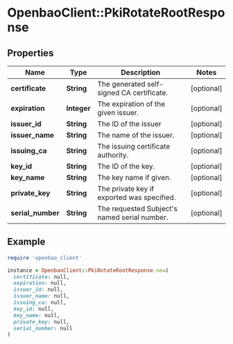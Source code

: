 # OpenbaoClient::PkiRotateRootResponse

## Properties

| Name | Type | Description | Notes |
| ---- | ---- | ----------- | ----- |
| **certificate** | **String** | The generated self-signed CA certificate. | [optional] |
| **expiration** | **Integer** | The expiration of the given issuer. | [optional] |
| **issuer_id** | **String** | The ID of the issuer | [optional] |
| **issuer_name** | **String** | The name of the issuer. | [optional] |
| **issuing_ca** | **String** | The issuing certificate authority. | [optional] |
| **key_id** | **String** | The ID of the key. | [optional] |
| **key_name** | **String** | The key name if given. | [optional] |
| **private_key** | **String** | The private key if exported was specified. | [optional] |
| **serial_number** | **String** | The requested Subject&#39;s named serial number. | [optional] |

## Example

```ruby
require 'openbao_client'

instance = OpenbaoClient::PkiRotateRootResponse.new(
  certificate: null,
  expiration: null,
  issuer_id: null,
  issuer_name: null,
  issuing_ca: null,
  key_id: null,
  key_name: null,
  private_key: null,
  serial_number: null
)
```

